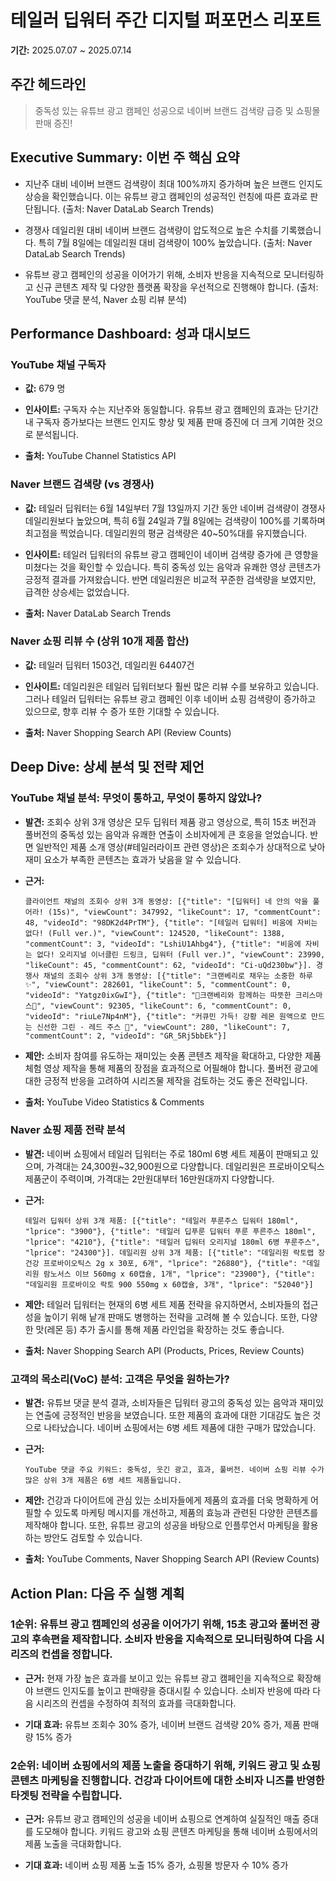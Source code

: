 # 테일러 딥워터 주간 디지털 퍼포먼스 리포트

**기간:** 2025.07.07 ~ 2025.07.14

## 주간 헤드라인
> 중독성 있는 유튜브 광고 캠페인 성공으로 네이버 브랜드 검색량 급증 및 쇼핑몰 판매 증진!

## Executive Summary: 이번 주 핵심 요약

- 지난주 대비 네이버 브랜드 검색량이 최대 100%까지 증가하며 높은 브랜드 인지도 상승을 확인했습니다. 이는 유튜브 광고 캠페인의 성공적인 런칭에 따른 효과로 판단됩니다.
  (출처: Naver DataLab Search Trends)

- 경쟁사 데일리원 대비 네이버 브랜드 검색량이 압도적으로 높은 수치를 기록했습니다. 특히 7월 8일에는 데일리원 대비 검색량이 100% 높았습니다.
  (출처: Naver DataLab Search Trends)

- 유튜브 광고 캠페인의 성공을 이어가기 위해,  소비자 반응을 지속적으로 모니터링하고  신규 콘텐츠 제작 및  다양한 플랫폼 확장을 우선적으로 진행해야 합니다.
  (출처: YouTube 댓글 분석, Naver 쇼핑 리뷰 분석)



## Performance Dashboard: 성과 대시보드

### YouTube 채널 구독자

- **값:** 679 명

- **인사이트:** 구독자 수는 지난주와 동일합니다. 유튜브 광고 캠페인의 효과는 단기간 내 구독자 증가보다는 브랜드 인지도 향상 및 제품 판매 증진에 더 크게 기여한 것으로 분석됩니다.

- **출처:** YouTube Channel Statistics API

### Naver 브랜드 검색량 (vs 경쟁사)

- **값:** 테일러 딥워터는 6월 14일부터 7월 13일까지 기간 동안 네이버 검색량이 경쟁사 데일리원보다 높았으며, 특히 6월 24일과 7월 8일에는 검색량이 100%를 기록하며 최고점을 찍었습니다. 데일리원의 평균 검색량은 40~50%대를 유지했습니다.

- **인사이트:** 테일러 딥워터의 유튜브 광고 캠페인이 네이버 검색량 증가에 큰 영향을 미쳤다는 것을 확인할 수 있습니다.  특히 중독성 있는 음악과 유쾌한 영상 콘텐츠가 긍정적 결과를 가져왔습니다.  반면 데일리원은 비교적 꾸준한 검색량을 보였지만, 급격한 상승세는 없었습니다.

- **출처:** Naver DataLab Search Trends

### Naver 쇼핑 리뷰 수 (상위 10개 제품 합산)

- **값:** 테일러 딥워터 1503건, 데일리원 64407건

- **인사이트:** 데일리원은 테일러 딥워터보다 훨씬 많은 리뷰 수를 보유하고 있습니다. 그러나 테일러 딥워터는 유튜브 광고 캠페인 이후  네이버 쇼핑 검색량이 증가하고 있으므로,  향후 리뷰 수 증가 또한 기대할 수 있습니다.

- **출처:** Naver Shopping Search API (Review Counts)



## Deep Dive: 상세 분석 및 전략 제언

### YouTube 채널 분석: 무엇이 통하고, 무엇이 통하지 않았나?

- **발견:** 조회수 상위 3개 영상은 모두 딥워터 제품 광고 영상으로, 특히 15초 버전과 풀버전의 중독성 있는 음악과 유쾌한 연출이 소비자에게 큰 호응을 얻었습니다.  반면  일반적인 제품 소개 영상(#테일러라이프 관련 영상)은 조회수가 상대적으로 낮아  재미 요소가 부족한 콘텐츠는 효과가 낮음을 알 수 있습니다. 

- **근거:**
  ```
  클라이언트 채널의 조회수 상위 3개 동영상: [{"title": "[딥워터] 네 안의 악을 풀어라! (15s)", "viewCount": 347992, "likeCount": 17, "commentCount": 48, "videoId": "98DK2d4PrTM"}, {"title": "[테일러 딥워터] 비움에 자비는 없다! (Full ver.)", "viewCount": 124520, "likeCount": 1388, "commentCount": 3, "videoId": "LshiU1Ahbg4"}, {"title": "비움에 자비는 없다! 오리지널 이너클린 드링크, 딥워터 (Full ver.)", "viewCount": 23990, "likeCount": 45, "commentCount": 62, "videoId": "Ci-uQd230bw"}]. 경쟁사 채널의 조회수 상위 3개 동영상: [{"title": "크랜베리로 채우는 소중한 하루✨", "viewCount": 282601, "likeCount": 5, "commentCount": 0, "videoId": "Yatgz0ixGwI"}, {"title": "🍒크랜베리와 함께하는 따뜻한 크리스마스🎄", "viewCount": 92305, "likeCount": 6, "commentCount": 0, "videoId": "riuLe7Np4nM"}, {"title": "커큐민 가득! 강황 레몬 원액으로 만드는 신선한 그린 · 레드 주스 🍹", "viewCount": 280, "likeCount": 7, "commentCount": 2, "videoId": "GR_5Rj5bbEk"}]
  ```

- **제안:** 소비자 참여를 유도하는  재미있는 숏폼 콘텐츠 제작을 확대하고,  다양한 제품 체험 영상 제작을 통해  제품의 장점을 효과적으로 어필해야 합니다.  풀버전 광고에 대한 긍정적 반응을 고려하여  시리즈물 제작을 검토하는 것도 좋은 전략입니다.

- **출처:** YouTube Video Statistics & Comments

### Naver 쇼핑 제품 전략 분석

- **발견:** 네이버 쇼핑에서 테일러 딥워터는 주로 180ml 6병 세트 제품이 판매되고 있으며, 가격대는 24,300원~32,900원으로 다양합니다.  데일리원은 프로바이오틱스 제품군이 주력이며, 가격대는 2만원대부터 16만원대까지 다양합니다. 

- **근거:**
  ```
  테일러 딥워터 상위 3개 제품: [{"title": "테일러 푸룬주스 딥워터 180ml", "lprice": "3900"}, {"title": "테일러 딥푸룬 딥워터 푸룬 푸른주스 180ml", "lprice": "4210"}, {"title": "테일러 딥워터 오리지널 180ml 6병 푸룬주스", "lprice": "24300"}]. 데일리원 상위 3개 제품: [{"title": "데일리원 락토랩 장건강 프로바이오틱스 2g x 30포, 6개", "lprice": "26880"}, {"title": "데일리원 람노서스 이브 560mg x 60캡슐, 1개", "lprice": "23900"}, {"title": "데일리원 프로바이오 락토 900 550mg x 60캡슐, 3개", "lprice": "52040"}]
  ```

- **제안:** 테일러 딥워터는 현재의 6병 세트 제품 전략을 유지하면서,  소비자들의 접근성을 높이기 위해 낱개 판매도 병행하는 전략을 고려해 볼 수 있습니다.  또한,  다양한 맛(레몬 등) 추가 출시를 통해 제품 라인업을 확장하는 것도 좋습니다.

- **출처:** Naver Shopping Search API (Products, Prices, Review Counts)

### 고객의 목소리(VoC) 분석: 고객은 무엇을 원하는가?

- **발견:** 유튜브 댓글 분석 결과, 소비자들은 딥워터 광고의 중독성 있는 음악과  재미있는 연출에 긍정적인 반응을 보였습니다.  또한  제품의 효과에 대한 기대감도 높은 것으로 나타났습니다.  네이버 쇼핑에서는 6병 세트 제품에 대한 구매가 많았습니다.

- **근거:**
  ```
  YouTube 댓글 주요 키워드: 중독성, 웃긴 광고, 효과, 풀버전. 네이버 쇼핑 리뷰 수가 많은 상위 3개 제품은 6병 세트 제품들입니다.
  ```

- **제안:** 건강과 다이어트에 관심 있는 소비자들에게 제품의 효과를 더욱 명확하게 어필할 수 있도록  마케팅 메시지를 개선하고,  제품의 효능과 관련된  다양한 콘텐츠를 제작해야 합니다.  또한,  유튜브 광고의 성공을 바탕으로  인플루언서 마케팅을 활용하는 방안도 검토할 수 있습니다.

- **출처:** YouTube Comments, Naver Shopping Search API (Review Counts)



## Action Plan: 다음 주 실행 계획

### 1순위: 유튜브 광고 캠페인의 성공을 이어가기 위해,  15초 광고와 풀버전 광고의 후속편을 제작합니다.  소비자 반응을 지속적으로 모니터링하여 다음 시리즈의 컨셉을 정합니다.

- **근거:** 현재 가장 높은 효과를 보이고 있는 유튜브 광고 캠페인을 지속적으로 확장해야 브랜드 인지도를 높이고  판매량을 증대시킬 수 있습니다.  소비자 반응에 따라  다음 시리즈의 컨셉을 수정하여  최적의 효과를 극대화합니다.

- **기대 효과:** 유튜브 조회수 30% 증가, 네이버 브랜드 검색량 20% 증가,  제품 판매량 15% 증가

### 2순위: 네이버 쇼핑에서의 제품 노출을 증대하기 위해,  키워드 광고 및  쇼핑 콘텐츠 마케팅을 진행합니다. 건강과 다이어트에 대한 소비자 니즈를 반영한  타겟팅 전략을 수립합니다.

- **근거:** 유튜브 광고 캠페인의 성공을 네이버 쇼핑으로 연계하여  실질적인 매출 증대를 도모해야 합니다.  키워드 광고와 쇼핑 콘텐츠 마케팅을 통해  네이버 쇼핑에서의  제품 노출을 극대화합니다.

- **기대 효과:** 네이버 쇼핑 제품 노출 15% 증가,  쇼핑몰 방문자 수 10% 증가


